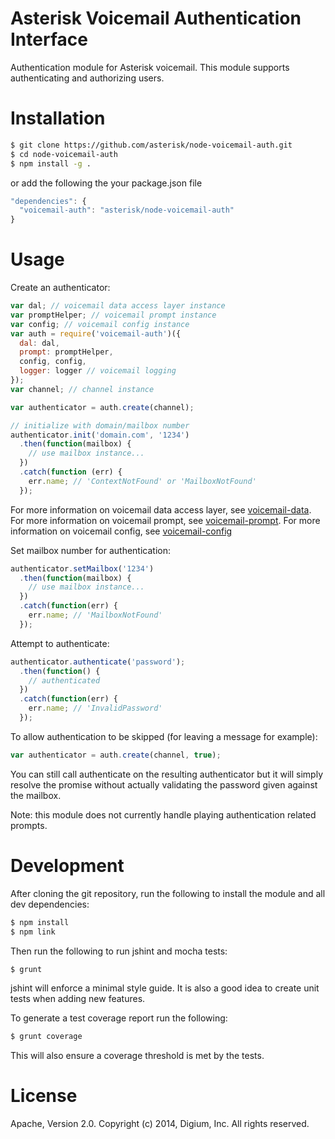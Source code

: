 # Asterisk Voicemail Authentication Interface

Authentication module for Asterisk voicemail. This module supports authenticating and authorizing users.

# Installation

```bash
$ git clone https://github.com/asterisk/node-voicemail-auth.git
$ cd node-voicemail-auth
$ npm install -g .
```

or add the following the your package.json file

```JavaScript
"dependencies": {
  "voicemail-auth": "asterisk/node-voicemail-auth"
}
```

# Usage

Create an authenticator:

```JavaScript
var dal; // voicemail data access layer instance
var promptHelper; // voicemail prompt instance
var config; // voicemail config instance
var auth = require('voicemail-auth')({
  dal: dal,
  prompt: promptHelper,
  config, config,
  logger: logger // voicemail logging
});
var channel; // channel instance

var authenticator = auth.create(channel);

// initialize with domain/mailbox number
authenticator.init('domain.com', '1234')
  .then(function(mailbox) {
    // use mailbox instance...
  })
  .catch(function (err) {
    err.name; // 'ContextNotFound' or 'MailboxNotFound'
  });
```

For more information on voicemail data access layer, see [voicemail-data](http://github.com/asterisk/node-voicemail-data). For more information on voicemail prompt, see [voicemail-prompt](http://github.com/asterisk/node-voicemail-prompt). For more information on voicemail config, see [voicemail-config](http://github.com/asterisk/node-voicemail-config)

Set mailbox number for authentication:

```JavaScript
authenticator.setMailbox('1234')
  .then(function(mailbox) {
    // use mailbox instance...
  })
  .catch(function(err) {
    err.name; // 'MailboxNotFound'
  });
```

Attempt to authenticate:

```JavaScript
authenticator.authenticate('password');
  .then(function() {
    // authenticated
  })
  .catch(function(err) {
    err.name; // 'InvalidPassword'
  });
```

To allow authentication to be skipped (for leaving a message for example):

```JavaScript
var authenticator = auth.create(channel, true);
```

You can still call authenticate on the resulting authenticator but it will simply resolve the promise without actually validating the password given against the mailbox.

Note: this module does not currently handle playing authentication related prompts.

# Development

After cloning the git repository, run the following to install the module and all dev dependencies:

```bash
$ npm install
$ npm link
```

Then run the following to run jshint and mocha tests:

```bash
$ grunt
```

jshint will enforce a minimal style guide. It is also a good idea to create unit tests when adding new features.

To generate a test coverage report run the following:

```bash
$ grunt coverage
```

This will also ensure a coverage threshold is met by the tests.

# License

Apache, Version 2.0. Copyright (c) 2014, Digium, Inc. All rights reserved.

